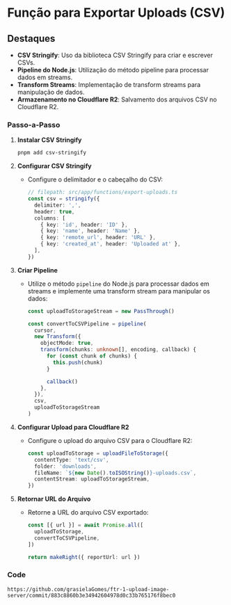 # Função para Exportar Uploads (CSV)

## Destaques

- **CSV Stringify**: Uso da biblioteca CSV Stringify para criar e escrever CSVs.
- **Pipeline do Node.js**: Utilização do método pipeline para processar dados em streams.
- **Transform Streams**: Implementação de transform streams para manipulação de dados.
- **Armazenamento no Cloudflare R2**: Salvamento dos arquivos CSV no Cloudflare R2.

### Passo-a-Passo

1. **Instalar CSV Stringify**

   ```bash
   pnpm add csv-stringify
   ```

2. **Configurar CSV Stringify**

   - Configure o delimitador e o cabeçalho do CSV:
     ```typescript
     // filepath: src/app/functions/export-uploads.ts
     const csv = stringify({
       delimiter: ',',
       header: true,
       columns: [
         { key: 'id', header: 'ID' },
         { key: 'name', header: 'Name' },
         { key: 'remote_url', header: 'URL' },
         { key: 'created_at', header: 'Uploaded at' },
       ],
     })
     ```

3. **Criar Pipeline**

   - Utilize o método `pipeline` do Node.js para processar dados em streams e implemente uma transform stream para manipular os dados:

     ```typescript
     const uploadToStorageStream = new PassThrough()

     const convertToCSVPipeline = pipeline(
       cursor,
       new Transform({
         objectMode: true,
         transform(chunks: unknown[], encoding, callback) {
           for (const chunk of chunks) {
             this.push(chunk)
           }

           callback()
         },
       }),
       csv,
       uploadToStorageStream
     )
     ```

4. **Configurar Upload para Cloudflare R2**

   - Configure o upload do arquivo CSV para o Cloudflare R2:
     ```typescript
     const uploadToStorage = uploadFileToStorage({
       contentType: 'text/csv',
       folder: 'downloads',
       fileName: `${new Date().toISOString()}-uploads.csv`,
       contentStream: uploadToStorageStream,
     })
     ```

5. **Retornar URL do Arquivo**

   - Retorne a URL do arquivo CSV exportado:

     ```typescript
     const [{ url }] = await Promise.all([
       uploadToStorage,
       convertToCSVPipeline,
     ])

     return makeRight({ reportUrl: url })
     ```

### Code

```
https://github.com/grasielaGomes/ftr-1-upload-image-server/commit/883c8860b3e34942604978d0c33b765176f8bec0
```
